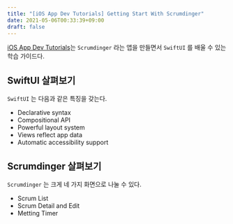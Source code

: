 ```yaml
---
title: "[iOS App Dev Tutorials] Getting Start With Scrumdinger"
date: 2021-05-06T00:33:39+09:00
draft: false
---
```


[iOS App Dev Tutorials](https://developer.apple.com/tutorials/app-dev-training)는 `Scrumdinger` 라는 앱을 만들면서 `SwiftUI` 를 배울 수 있는 학습 가이드다. 

## SwiftUI 살펴보기
`SwiftUI` 는 다음과 같은 특징을 갖는다.
- Declarative syntax
- Compositional API
- Powerful layout system
- Views reflect app data
- Automatic accessibility support

## Scrumdinger 살펴보기
`Scrumdinger` 는 크게 네 가지 화면으로 나눌 수 있다.
- Scrum List
- Scrum Detail and Edit
- Metting Timer